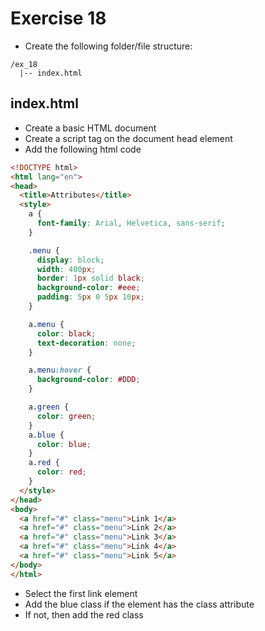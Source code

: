 # Exercise 18

* Create the following folder/file structure:
```
/ex_18
  |-- index.html
```

## index.html
* Create a basic HTML document
* Create a script tag on the document head element
* Add the following html code

```html
<!DOCTYPE html>
<html lang="en">
<head>
  <title>Attributes</title>
  <style>
    a {
      font-family: Arial, Helvetica, sans-serif;
    }

    .menu {
      display: block;
      width: 400px;
      border: 1px solid black;
      background-color: #eee;
      padding: 5px 0 5px 10px; 
    }

    a.menu {
      color: black;
      text-decoration: none;
    }

    a.menu:hover {
      background-color: #DDD;
    }

    a.green {
      color: green;
    }
    a.blue {
      color: blue;
    }
    a.red {
      color: red;
    }
  </style>
</head>
<body>
  <a href="#" class="menu">Link 1</a>
  <a href="#" class="menu">Link 2</a>
  <a href="#" class="menu">Link 3</a>
  <a href="#" class="menu">Link 4</a>
  <a href="#" class="menu">Link 5</a>
</body>
</html>
```

* Select the first link element
* Add the blue class if the element has the class attribute
* If not, then add the red class
